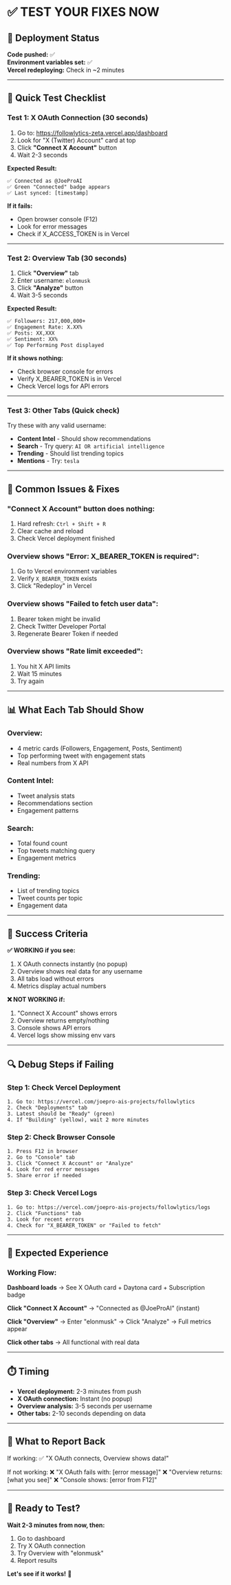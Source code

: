 # ✅ TEST YOUR FIXES NOW

## 🚀 Deployment Status

**Code pushed:** ✅  
**Environment variables set:** ✅  
**Vercel redeploying:** Check in ~2 minutes

---

## 🧪 Quick Test Checklist

### **Test 1: X OAuth Connection** (30 seconds)

1. Go to: https://followlytics-zeta.vercel.app/dashboard
2. Look for "X (Twitter) Account" card at top
3. Click **"Connect X Account"** button
4. Wait 2-3 seconds

**Expected Result:**
```
✅ Connected as @JoeProAI
✅ Green "Connected" badge appears
✅ Last synced: [timestamp]
```

**If it fails:**
- Open browser console (F12)
- Look for error messages
- Check if X_ACCESS_TOKEN is in Vercel

---

### **Test 2: Overview Tab** (30 seconds)

1. Click **"Overview"** tab
2. Enter username: `elonmusk`
3. Click **"Analyze"** button
4. Wait 3-5 seconds

**Expected Result:**
```
✅ Followers: 217,000,000+
✅ Engagement Rate: X.XX%
✅ Posts: XX,XXX
✅ Sentiment: XX%
✅ Top Performing Post displayed
```

**If it shows nothing:**
- Check browser console for errors
- Verify X_BEARER_TOKEN is in Vercel
- Check Vercel logs for API errors

---

### **Test 3: Other Tabs** (Quick check)

Try these with any valid username:

- **Content Intel** - Should show recommendations
- **Search** - Try query: `AI OR artificial intelligence`
- **Trending** - Should list trending topics
- **Mentions** - Try: `tesla`

---

## 🚨 Common Issues & Fixes

### **"Connect X Account" button does nothing:**
1. Hard refresh: `Ctrl + Shift + R`
2. Clear cache and reload
3. Check Vercel deployment finished

### **Overview shows "Error: X_BEARER_TOKEN is required":**
1. Go to Vercel environment variables
2. Verify `X_BEARER_TOKEN` exists
3. Click "Redeploy" in Vercel

### **Overview shows "Failed to fetch user data":**
1. Bearer token might be invalid
2. Check Twitter Developer Portal
3. Regenerate Bearer Token if needed

### **Overview shows "Rate limit exceeded":**
1. You hit X API limits
2. Wait 15 minutes
3. Try again

---

## 📊 What Each Tab Should Show

### **Overview:**
- 4 metric cards (Followers, Engagement, Posts, Sentiment)
- Top performing tweet with engagement stats
- Real numbers from X API

### **Content Intel:**
- Tweet analysis stats
- Recommendations section
- Engagement patterns

### **Search:**
- Total found count
- Top tweets matching query
- Engagement metrics

### **Trending:**
- List of trending topics
- Tweet counts per topic
- Engagement data

---

## 🎯 Success Criteria

**✅ WORKING if you see:**
1. X OAuth connects instantly (no popup)
2. Overview shows real data for any username
3. All tabs load without errors
4. Metrics display actual numbers

**❌ NOT WORKING if:**
1. "Connect X Account" shows errors
2. Overview returns empty/nothing
3. Console shows API errors
4. Vercel logs show missing env vars

---

## 🔍 Debug Steps if Failing

### **Step 1: Check Vercel Deployment**
```
1. Go to: https://vercel.com/joepro-ais-projects/followlytics
2. Check "Deployments" tab
3. Latest should be "Ready" (green)
4. If "Building" (yellow), wait 2 more minutes
```

### **Step 2: Check Browser Console**
```
1. Press F12 in browser
2. Go to "Console" tab
3. Click "Connect X Account" or "Analyze"
4. Look for red error messages
5. Share error if needed
```

### **Step 3: Check Vercel Logs**
```
1. Go to: https://vercel.com/joepro-ais-projects/followlytics/logs
2. Click "Functions" tab
3. Look for recent errors
4. Check for "X_BEARER_TOKEN" or "Failed to fetch"
```

---

## 🎉 Expected Experience

### **Working Flow:**

**Dashboard loads** → See X OAuth card + Daytona card + Subscription badge

**Click "Connect X Account"** → "Connected as @JoeProAI" (instant)

**Click "Overview"** → Enter "elonmusk" → Click "Analyze" → Full metrics appear

**Click other tabs** → All functional with real data

---

## ⏱️ Timing

- **Vercel deployment:** 2-3 minutes from push
- **X OAuth connection:** Instant (no popup)
- **Overview analysis:** 3-5 seconds per username
- **Other tabs:** 2-10 seconds depending on data

---

## 📝 What to Report Back

If working:
✅ "X OAuth connects, Overview shows data!"

If not working:
❌ "X OAuth fails with: [error message]"
❌ "Overview returns: [what you see]"
❌ "Console shows: [error from F12]"

---

## 🚀 Ready to Test?

**Wait 2-3 minutes from now, then:**

1. Go to dashboard
2. Try X OAuth connection
3. Try Overview with "elonmusk"
4. Report results

**Let's see if it works!** 🎯
